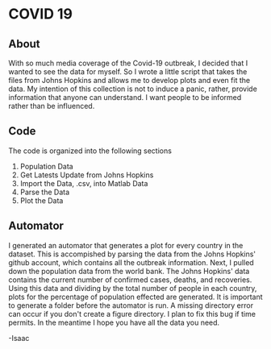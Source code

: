 # COVID 19
## About
With so much media coverage of the Covid-19 outbreak, I decided that I wanted to see the data for myself. So I wrote a 
little script that takes the files from Johns Hopkins and allows me to develop plots and even fit the data. My intention of 
this collection is not to induce a panic, rather, provide information that anyone can understand. I want people to be 
informed rather than be influenced.
## Code
The code is organized into the following sections
1. Population Data
2. Get Latests Update from Johns Hopkins
3. Import the Data, .csv, into Matlab Data
4. Parse the Data
5. Plot the Data
## Automator
I generated an automator that generates a plot for every country in the dataset. This is accompished by parsing the data 
from the Johns Hopkins' github account, which contains all the outbreak information. Next, I pulled down the population 
data from the world bank. The Johns Hopkins' data contains the current number of confirmed cases, deaths, and recoveries. 
Using this data and dividing by the total number of people in each country, plots for the percentage of population effected 
are generated. It is important to generate a folder before the automator is run. A missing directory error can occur if you don't create a figure directory. I plan to fix this bug if time permits. In the meantime I hope you have all the data you need.

-Isaac

